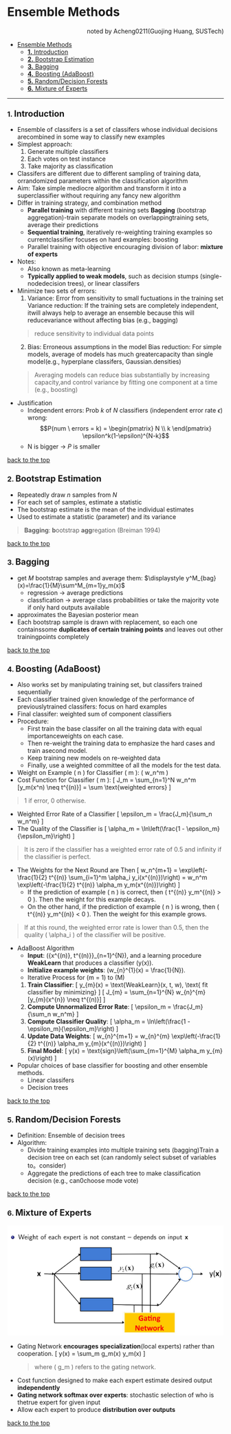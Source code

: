# Ensemble Methods
<div align="right">noted by Acheng0211(Guojing Huang, SUSTech)</div>

- [Ensemble Methods](#ensemble-methods)
    - [**1.** Introduction](#1-introduction)
    - [**2.** Bootstrap Estimation](#2-bootstrap-estimation)
    - [**3.** Bagging](#3-bagging)
    - [**4.** Boosting (AdaBoost)](#4-boosting-adaboost)
    - [**5.** Random/Decision Forests](#5-randomdecision-forests)
    - [**6.** Mixture of Experts](#6-mixture-of-experts)
___


### **1.** <big>Introduction</big>
- Ensemble of classifers is a set of classifers whose individual decisions arecombined in some way to classify new examples
- Simplest approach:
    1. Generate multiple classifiers
    2. Each votes on test instance
    3. Take majority as classification
- Classifers are different due to different sampling of training data, orrandomized parameters within the classification algorithm
- Aim: Take simple mediocre algorithm and transform it into a superclassifier without requiring any fancy new algorithm
- Differ in training strategy, and combination method
    - **Parallel training** with different training sets
    **Bagging** (bootstrap aggregation)-train separate models on overlappingtraining sets, average their predictions
    - **Sequential training**, iteratively re-weighting training examples so currentclassifier focuses on hard examples: boosting
    - Parallel training with objective encouraging division of labor: **mixture of experts**
- Notes:
    - Also known as meta-learning
    - **Typically applied to weak models**, such as decision stumps (single-nodedecision trees), or linear classifers
- Minimize two sets of errors:
    1. Variance: Error from sensitivity to small fuctuations in the training set
    Variance reduction: If the training sets are completely independent, itwill always help to average an ensemble because this will reducevariance without affecting bias (e.g., bagging)
    > reduce sensitivity to individual data points
    2. Bias: Erroneous assumptions in the model
    Bias reduction: For simple models, average of models has much greatercapacity than single model(e.g., hyperplane classifers, Gaussian.densities)
    > Averaging models can reduce bias substantially by increasing capacity,and control variance by fitting one component at a time (e.g., boosting)
- Justification
  - Independent errors: Prob $k$ of $N$ classifiers (independent error rate $\epsilon$) wrong: $$P(num \ errors = k) = \begin{pmatrix} N \\ k \end{pmatrix} \epsilon^k(1-\epsilon)^{N-k}$$
  - N is bigger $\rightarrow$ $P$ is smaller

[back to the top](#ensemble-methods)

### **2.** <big>Bootstrap Estimation</big>
- Repeatedly draw $n$ samples from $N$
- For each set of samples, estimate a statistic
- The bootstrap estimate is the mean of the individual estimates
- Used to estimate a statistic (parameter) and its variance
> **Bagging**: **b**ootstrap **agg**regation (Breiman 1994)

[back to the top](#ensemble-methods)

### **3.** <big>Bagging</big>
- get $M$ bootstrap samples and average them: $\displaystyle y^M_{bag}(x)=\frac{1}{M}\sum^M_{m=1}y_m(x)$
  - regression $\rightarrow$ average predictions
  - classfication $\rightarrow$ average class probabilities or take the majority vote if only hard outputs available
- approximates the Bayesian posterior mean
- Each bootstrap sample is drawn with replacement, so each one containssome **duplicates of certain training points** and leaves out other trainingpoints completely

[back to the top](#ensemble-methods)

### **4.** <big>Boosting (AdaBoost)</big>
- Also works set by manipulating training set, but classifers trained sequentially
- Each classifier trained given knowledge of the performance of previouslytrained classifers: focus on hard examples
- Final classifer: weighted sum of component classifiers
- Procedure:
  - First train the base classifer on all the training data with equal importanceweights on each case.
  - Then re-weight the training data to emphasize the hard cases and train asecond model.
  - Keep training new models on re-weighted data
  - Finally, use a weighted committee of all the models for the test data.
- Weight on Example \( n \) for Classifier \( m \): \( w_n^m \)
- Cost Function for Classifier \( m \):
\[
J_m = \sum_{n=1}^N w_n^m [y_m(x^n) \neq t^{(n)}] = \sum \text{weighted errors}
\]
> 1 if error, 0 otherwise.
- Weighted Error Rate of a Classifier
\[
\epsilon_m = \frac{J_m}{\sum_n w_n^m}
\]
- The Quality of the Classifier is
\[
\alpha_m = \ln\left(\frac{1 - \epsilon_m}{\epsilon_m}\right)
\]
> It is zero if the classifier has a weighted error rate of 0.5 and infinity if the classifier is perfect.
- The Weights for the Next Round are Then
\[
w_n^{m+1} = \exp\left(-\frac{1}{2} t^{(n)} \sum_{i=1}^m \alpha_i y_i(x^{(n)})\right) = w_n^m \exp\left(-\frac{1}{2} t^{(n)} \alpha_m y_m(x^{(n)})\right)
\]
  - If the prediction of example \( n \) is correct, then \( t^{(n)} y_m^{(n)} > 0 \). Then the weight for this example decays.
  - On the other hand, if the prediction of example \( n \) is wrong, then \( t^{(n)} y_m^{(n)} < 0 \). Then the weight for this example grows.    
> If at this round, the weighted error rate is lower than 0.5, then the quality \( \alpha_i \) of the classifier will be positive.

  
- AdaBoost Algorithm
  - **Input**: \(\{x^{(n)}, t^{(n)}\}_{n=1}^{N}\), and a learning procedure **WeakLearn** that produces a classifier \(y(x)\).
  - **Initialize example weights**: \(w_{n}^{1}(x) = \frac{1}{N}\).
  - Iterative Process for \(m = 1\) to \(M\)
  1. **Train Classifier**: 
     \[
     y_{m}(x) = \text{WeakLearn}(x, t, w), \text{ fit classifier by minimizing}
     \]
     \[
     J_{m} = \sum_{n=1}^{N} w_{n}^{m} [y_{m}(x^{n}) \neq t^{(n)}]
     \]
  2. **Compute Unnormalized Error Rate**:
     \[
     \epsilon_m = \frac{J_m}{\sum_n w_n^m}
     \]
  3. **Compute Classifier Quality**:
     \[
     \alpha_m = \ln\left(\frac{1 - \epsilon_m}{\epsilon_m}\right)
     \]
  4. **Update Data Weights**:
     \[
     w_{n}^{m+1} = w_{n}^{m} \exp\left(-\frac{1}{2} t^{(n)} \alpha_m y_{m}(x^{(n)})\right)
     \]
  5. **Final Model**:
    \[
    y(x) = \text{sign}\left(\sum_{m=1}^{M} \alpha_m y_{m}(x)\right)
    \]  
- Popular choices of base classifier for boosting and other ensemble methods.
    - Linear classifers
    - Decision trees

[back to the top](#ensemble-methods)

### **5.** <big>Random/Decision Forests</big>
- Definition: Ensemble of decision trees
- Algorithm:
    - Divide training examples into multiple training sets (bagging)Train a decision tree on each set (can randomly select subset of variables to。consider)
    - Aggregate the predictions of each tree to make classification decision (e.g., can0choose mode vote)

[back to the top](#ensemble-methods)

### **6.** <big>Mixture of Experts</big>
![MoE](/HA-09_Dimensionality_Reduction_and_Autoencoders/figures/MoE.png "MoE")
- Gating Network **encourages specialization**(local experts) rather than cooperation.
  \[
  y(x) = \sum_m g_m(x) y_m(x)
  \]
  > where \( g_m \) refers to the gating network.
- Cost function designed to make each expert estimate desired output **independently**
- **Gating network softmax over experts**: stochastic selection of who is thetrue expert for given input
- Allow each expert to produce **distribution over outputs**

[back to the top](#ensemble-methods)
